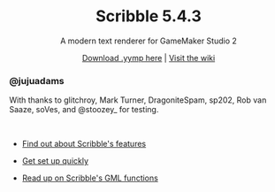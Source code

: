 <h1 align="center">Scribble 5.4.3</h1>

<p align="center">A modern text renderer for GameMaker Studio 2</p>

<p align="center"><a href="https://github.com/JujuAdams/scribble/releases/tag/5.4.3">Download .yymp here</a> | <a href="https://github.com/JujuAdams/scribble/wiki">Visit the wiki</a></p>

### @jujuadams

With thanks to glitchroy, Mark Turner, DragoniteSpam, sp202, Rob van Saaze, soVes, and @stoozey_ for testing.

&nbsp;

  - [Find out about Scribble's features](https://github.com/JujuAdams/scribble/wiki/Features)

  - [Get set up quickly](https://github.com/JujuAdams/scribble/wiki/Setting-Up)

  - [Read up on Scribble's GML functions](https://github.com/JujuAdams/scribble/wiki/GML-Functions)
